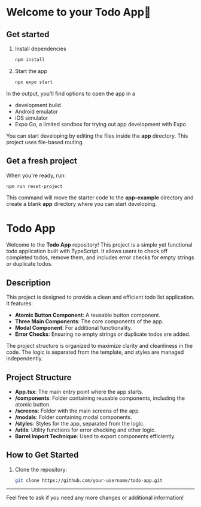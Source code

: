 # Welcome to your Todo App👋

## Get started 

1. Install dependencies

   ```bash
   npm install
   ```

2. Start the app

   ```bash
   npx expo start
   ```

In the output, you'll find options to open the app in a

- development build
- Android emulator
- iOS simulator
- Expo Go, a limited sandbox for trying out app development with Expo

You can start developing by editing the files inside the **app** directory. This project uses file-based routing.

## Get a fresh project

When you're ready, run:

```bash
npm run reset-project
```

This command will move the starter code to the **app-example** directory and create a blank **app** directory where you can start developing.

# Todo App

Welcome to the **Todo App** repository! This project is a simple yet functional todo application built with TypeScript. It allows users to check off completed todos, remove them, and includes error checks for empty strings or duplicate todos.

## Description

This project is designed to provide a clean and efficient todo list application. It features:

- **Atomic Button Component**: A reusable button component.
- **Three Main Components**: The core components of the app.
- **Modal Component**: For additional functionality.
- **Error Checks**: Ensuring no empty strings or duplicate todos are added.

The project structure is organized to maximize clarity and cleanliness in the code. The logic is separated from the template, and styles are managed independently.

## Project Structure

- **App.tsx**: The main entry point where the app starts.
- **/components**: Folder containing reusable components, including the atomic button.
- **/screens**: Folder with the main screens of the app.
- **/modals**: Folder containing modal components.
- **/styles**: Styles for the app, separated from the logic.
- **/utils**: Utility functions for error checking and other logic.
- **Barrel Import Technique**: Used to export components efficiently.

## How to Get Started

1. Clone the repository:

   ```bash
   git clone https://github.com/your-username/todo-app.git
   ```

---

Feel free to ask if you need any more changes or additional information!

